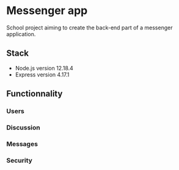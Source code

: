 # Messenger app

School project aiming to create the back-end part of a messenger application. 

## Stack
- Node.js version 12.18.4
- Express version 4.17.1


## Functionnality

### Users

### Discussion

### Messages

### Security